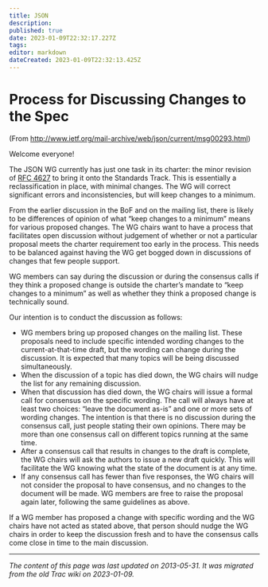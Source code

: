 ```yaml
---
title: JSON
description: 
published: true
date: 2023-01-09T22:32:17.227Z
tags: 
editor: markdown
dateCreated: 2023-01-09T22:32:13.425Z
---
```


# Process for Discussing Changes to the Spec
(From http://www.ietf.org/mail-archive/web/json/current/msg00293.html)

Welcome everyone!

The JSON WG currently has just one task in its charter: the minor revision of [RFC 4627](http://tools.ietf.org/html/rfc4627) to bring it onto the Standards Track. This is essentially a reclassification in place, with minimal changes. The WG will correct significant errors and inconsistencies, but will keep changes to a minimum.

From the earlier discussion in the BoF and on the mailing list, there is likely to be differences of opinion of what “keep changes to a minimum” means for various proposed changes. The WG chairs want to have a process that facilitates open discussion without judgement of whether or not a particular proposal meets the charter requirement too early in the process. This needs to be balanced against having the WG get bogged down in discussions of changes that few people support.

WG members can say during the discussion or during the consensus calls if they think a proposed change is outside the charter’s mandate to “keep changes to a minimum” as well as whether they think a proposed change is technically sound.

Our intention is to conduct the discussion as follows:

- WG members bring up proposed changes on the mailing list. These proposals need to include specific intended wording changes to the current-at-that-time draft, but the wording can change during the discussion. It is expected that many topics will be being discussed simultaneously.
- When the discussion of a topic has died down, the WG chairs will nudge the list for any remaining discussion.
- When that discussion has died down, the WG chairs will issue a formal call for consensus on the specific wording. The call will always have at least two choices: “leave the document as-is” and one or more sets of wording changes. The intention is that there is no discussion during the consensus call, just people stating their own opinions. There may be more than one consensus call on different topics running at the same time.
- After a consensus call that results in changes to the draft is complete, the WG chairs will ask the authors to issue a new draft quickly. This will facilitate the WG knowing what the state of the document is at any time.
- If any consensus call has fewer than five responses, the WG chairs will not consider the proposal to have consensus, and no changes to the document will be made. WG members are free to raise the proposal again later, following the same guidelines as above.

If a WG member has proposed a change with specific wording and the WG chairs have not acted as stated above, that person should nudge the WG chairs in order to keep the discussion fresh and to have the consensus calls come close in time to the main discussion.
&nbsp;
&nbsp;
&nbsp;

---

*The content of this page was last updated on 2013-05-31. It was migrated from the old Trac wiki on 2023-01-09.*
